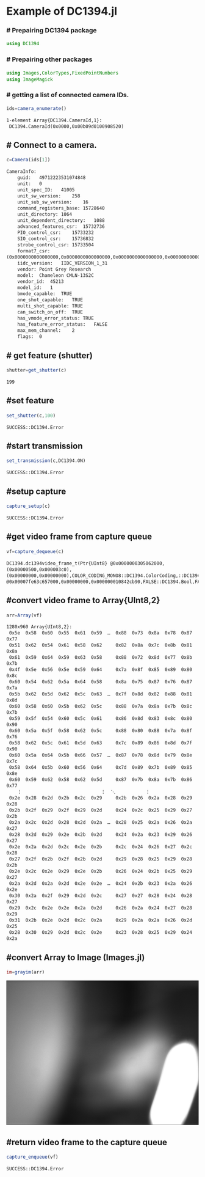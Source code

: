 
# Example of DC1394.jl

### \# Prepairing DC1394 package


```julia
using DC1394
```

### \# Prepairing other packages


```julia
using Images,ColorTypes,FixedPointNumbers
using ImageMagick

```

### \# getting a list of connected camera IDs.


```julia
ids=camera_enumerate()
```




    1-element Array{DC1394.CameraId,1}:
     DC1394.CameraId(0x0000,0x00b09d0100908520)



## \# Connect to a camera.


```julia
c=Camera(ids[1])
```




    CameraInfo:
    	guid:	49712223531074848
    	unit:	0
    	unit_spec_ID:	41005
    	unit_sw_version:	258
    	unit_sub_sw_version:	16
    	command_registers_base:	15728640
    	unit_directory:	1064
    	unit_dependent_directory:	1088
    	advanced_features_csr:	15732736
    	PIO_control_csr:	15733232
    	SIO_control_csr:	15736832
    	strobe_control_csr:	15733504
    	format7_csr:	(0x0000000000000000,0x0000000000000000,0x0000000000000000,0x0000000000000000,0x0000000000000000,0x0000000000000000,0x0000000000000000,0x0000000000000000)
    	iidc_version:	IIDC_VERSION_1_31
    	vendor:	Point Grey Research
    	model:	Chameleon CMLN-13S2C
    	vendor_id:	45213
    	model_id:	1
    	bmode_capable:	TRUE
    	one_shot_capable:	TRUE
    	multi_shot_capable:	TRUE
    	can_switch_on_off:	TRUE
    	has_vmode_error_status:	TRUE
    	has_feature_error_status:	FALSE
    	max_mem_channel:	2
    	flags:	0




## # get feature (shutter)


```julia
shutter=get_shutter(c)
```




    199



##  #set feature


```julia
set_shutter(c,100)
```




    SUCCESS::DC1394.Error



## #start transmission


```julia
set_transmission(c,DC1394.ON)
```




    SUCCESS::DC1394.Error



## #setup capture


```julia
capture_setup(c)
```




    SUCCESS::DC1394.Error



## #get video frame from capture queue


```julia
vf=capture_dequeue(c)
```




    DC1394.dc1394video_frame_t(Ptr{UInt8} @0x0000000305062000,(0x00000500,0x000003c0),(0x00000000,0x00000000),COLOR_CODING_MONO8::DC1394.ColorCoding,::DC1394.ColorFilter,BYTE_ORDER_UYVY::DC1394.ByteOrder,0x00000008,0x00000500,VIDEO_MODE_1280x960_MONO8::DC1394.VideoMode,0x000000000012c000,0x0012c000,0x00000000,0x00000a00,0x000001e0,0x00052b4ac15b1900,0x00000000,Ptr{DC1394.CameraInfo} @0x00007fe63c657000,0x00000000,0x000000010842cb90,FALSE::DC1394.Bool,FALSE::DC1394.Bool)



## #convert video frame to Array{UInt8,2}


```julia
arr=Array(vf)
```




    1280x960 Array{UInt8,2}:
     0x5e  0x58  0x60  0x55  0x61  0x59  …  0x88  0x73  0x8a  0x78  0x87  0x77
     0x51  0x62  0x54  0x61  0x58  0x62     0x82  0x8a  0x7c  0x8b  0x81  0x8a
     0x61  0x59  0x64  0x59  0x63  0x58     0x88  0x72  0x8d  0x77  0x8b  0x7b
     0x4f  0x5e  0x56  0x5e  0x59  0x64     0x7a  0x8f  0x85  0x89  0x80  0x8c
     0x60  0x54  0x62  0x5a  0x64  0x58     0x8a  0x75  0x87  0x76  0x87  0x7a
     0x5b  0x62  0x5d  0x62  0x5c  0x63  …  0x7f  0x8d  0x82  0x88  0x81  0x8d
     0x60  0x58  0x60  0x5b  0x62  0x5c     0x88  0x7a  0x8a  0x7b  0x8c  0x7b
     0x59  0x5f  0x54  0x60  0x5c  0x61     0x86  0x8d  0x83  0x8c  0x80  0x90
     0x60  0x5a  0x5f  0x58  0x62  0x5c     0x88  0x80  0x88  0x7a  0x8f  0x76
     0x58  0x62  0x5c  0x61  0x5d  0x63     0x7c  0x89  0x86  0x8d  0x7f  0x90
     0x60  0x5a  0x64  0x5b  0x66  0x57  …  0x87  0x78  0x8d  0x79  0x8e  0x7c
     0x58  0x64  0x5b  0x60  0x56  0x64     0x7d  0x89  0x7b  0x89  0x85  0x8e
     0x60  0x59  0x62  0x58  0x62  0x5d     0x87  0x7b  0x8a  0x7b  0x86  0x77
        ⋮                             ⋮  ⋱           ⋮                        
     0x2e  0x28  0x2d  0x2b  0x2c  0x29     0x2b  0x26  0x2a  0x28  0x29  0x28
     0x2b  0x2f  0x29  0x2f  0x29  0x2d     0x24  0x2c  0x25  0x29  0x27  0x2b
     0x2a  0x2c  0x2d  0x28  0x2d  0x2a  …  0x28  0x25  0x2a  0x26  0x2a  0x27
     0x28  0x2d  0x29  0x2e  0x2b  0x2d     0x24  0x2a  0x23  0x29  0x26  0x27
     0x2e  0x2a  0x2d  0x2c  0x2e  0x2b     0x2c  0x24  0x26  0x27  0x2c  0x28
     0x27  0x2f  0x2b  0x2f  0x2b  0x2d     0x29  0x28  0x25  0x29  0x28  0x2b
     0x2e  0x2c  0x2e  0x29  0x2e  0x2b     0x26  0x24  0x2b  0x25  0x29  0x27
     0x2a  0x2d  0x2a  0x2d  0x2e  0x2e  …  0x24  0x2b  0x23  0x2a  0x26  0x2e
     0x30  0x2a  0x2f  0x29  0x2d  0x2c     0x27  0x27  0x28  0x24  0x28  0x27
     0x29  0x2c  0x2e  0x2e  0x2a  0x2d     0x26  0x2a  0x24  0x27  0x28  0x29
     0x31  0x2b  0x2e  0x2d  0x2c  0x2a     0x29  0x2a  0x2a  0x26  0x2d  0x25
     0x28  0x30  0x29  0x2d  0x2c  0x2e     0x23  0x28  0x25  0x29  0x24  0x2a



## #convert Array to Image (Images.jl)


```julia
im=grayim(arr)
```




![png](output_22_0.png)



## #return video frame to the capture queue


```julia
capture_enqueue(vf)
```




    SUCCESS::DC1394.Error




```julia

```
